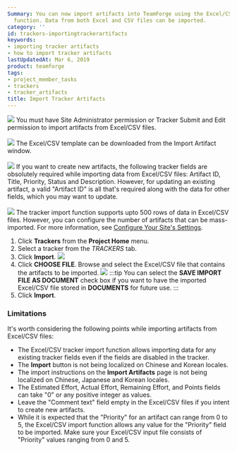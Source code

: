 ```yaml
---
Summary: You can now import artifacts into TeamForge using the Excel/CSV tracker import
  function. Data from both Excel and CSV files can be imported.
category: ''
id: trackers-importingtrackerartifacts
keywords:
- importing tracker artifacts
- how to import tracker artifacts
lastUpdatedAt: Mar 6, 2019
product: teamforge
tags:
- project_member_tasks
- trackers
- tracker_artifacts
title: Import Tracker Artifacts
---
```



![](/docs/assets/images/status-success-small.png) You must have Site Administrator permission or Tracker Submit and Edit permission to import artifacts from Excel/CSV files. <br></br>
![](/docs/assets/images/status-success-small.png) The Excel/CSV template can be downloaded from the Import Artifact window. <br></br>
![](/docs/assets/images/status-success-small.png) If you want to create new artifacts, the following tracker fields are obsolutely required while importing data from Excel/CSV files: Artifact ID, Title, Priority, Status and Description. However, for updating an existing artifact, a valid "Artifact ID" is all that's required along with the data for other fields, which you may want to update. <br></br>
![](/docs/assets/images/status-success-small.png) The tracker import function supports upto 500 rows of data in Excel/CSV files. However, you can configure the number of artifacts that can be mass-imported. For more information, see [Configure Your Site's Settings](./siteadmin-configuresiteviaui#massimportartfslimit).

1. Click **Trackers** from the **Project Home** menu.
2. Select a tracker from the _TRACKERS_ tab.
3. Click **Import**.
   ![](/docs/assets/images/17-4-excelimport.png)
4. Click **CHOOSE FILE**. Browse and select the Excel/CSV file that contains the artifacts to be imported.
   ![](/docs/assets/images/import_artifact_functionality.png)
   :::tip
   You can select the **SAVE IMPORT FILE AS DOCUMENT** check box if you want to have the imported Excel/CSV file stored in **DOCUMENTS** for future use.
   :::
1. Click **Import**.

### Limitations

It's worth considering the following points while importing artifacts from Excel/CSV files:

* The Excel/CSV tracker import function allows importing data for any existing tracker fields even if the fields are disabled in the tracker.
* The **Import** button is not being localized on Chinese and Korean locales.
* The import instructions on the **Import Artifacts** page is not being localized on Chinese, Japanese and Korean locales.
* The Estimated Effort, Actual Effort, Remaining Effort, and Points fields can take "0" or any positive integer as values.
* Leave the "Comment text" field empty in the Excel/CSV files if you intent to create new artifacts.
* While it is expected that the "Priority" for an artifact can range from 0 to 5, the Excel/CSV import function allows any value for the "Priority" field to be imported. Make sure your Excel/CSV input file consists of "Priority" values ranging from 0 and 5.
